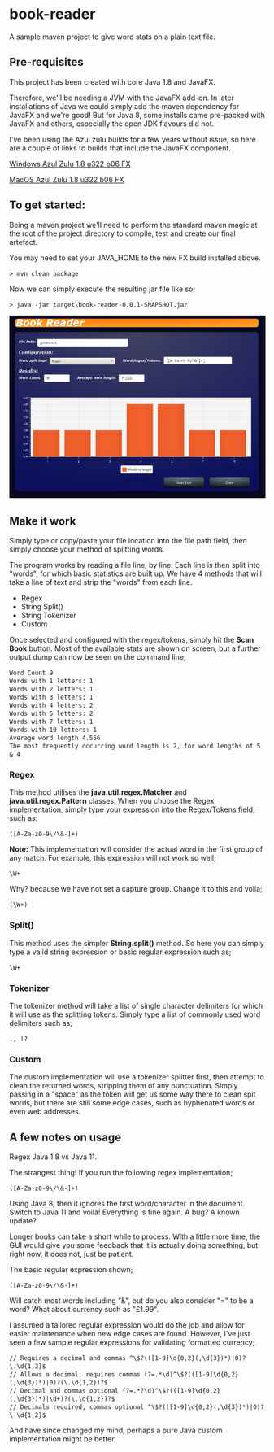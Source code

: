 # book-reader
A sample maven project to give word stats on a plain text file. 

## Pre-requisites

This project has been created with core Java 1.8 and JavaFX.

Therefore, we'll be needing a JVM with the JavaFX add-on.  In later installations of Java we could simply add the maven dependency for JavaFX and we're good!  But for Java 8, some installs came pre-packed with JavaFX and others, especially the open JDK flavours did not.

I've been using the Azul zulu builds for a few years without issue, so here are a couple of links to builds that include the JavaFX component.

[Windows Azul Zulu 1.8 u322 b06 FX](https://cdn.azul.com/zulu/bin/zulu8.60.0.21-ca-fx-jdk8.0.322-win_x64.zip)

[MacOS Azul Zulu 1.8 u322 b06 FX](https://cdn.azul.com/zulu/bin/zulu8.60.0.21-ca-fx-jdk8.0.322-macosx_x64.zip)

## To get started:

Being a maven project we'll need to perform the standard maven magic at the root of the project directory to compile, test and create our final artefact.

You may need to set your JAVA_HOME to the new FX build installed above.
````
> mvn clean package
````

Now we can simply execute the resulting jar file like so;

````
> java -jar target\book-reader-0.0.1-SNAPSHOT.jar
````
![Image](image/book-reader.png)

## Make it work

Simply type or copy/paste your file location into the file path field, then simply choose your method of splitting words.

The program works by reading a file line, by line.  Each line is then split into "words", for which basic statistics are built up. 
We have 4 methods that will take a line of text and strip the "words" from each line.

- Regex
- String Split()
- String Tokenizer
- Custom

Once selected and configured with the regex/tokens, simply hit the __Scan Book__ button.  Most of the available stats are shown on screen, but a further output dump can now be seen on the command line;
````
Word Count 9
Words with 1 letters: 1
Words with 2 letters: 1
Words with 3 letters: 1
Words with 4 letters: 2
Words with 5 letters: 2
Words with 7 letters: 1
Words with 10 letters: 1
Average word length 4.556
The most frequently occurring word length is 2, for word lengths of 5 & 4
````

### Regex

This method utilises the __java.util.regex.Matcher__ and __java.util.regex.Pattern__ classes.
When you choose the Regex implementation, simply type your expression into the Regex/Tokens field, such as:
````
([A-Za-z0-9\/\&-]+)
````

__Note:__ This implementation will consider the actual word in the first group of any match.  For example, this expression will not work so well;
````
\W+
````
Why?  because we have not set a capture group.  Change it to this and voila;
````
(\W+)
````

### Split()

This method uses the simpler __String.split()__ method.  So here you can simply type a valid string expression or basic regular expression such as;
````
\W+
````

### Tokenizer

The tokenizer method will take a list of single character delimiters for which it will use as the splitting tokens.  Simply type a list of commonly used word delimiters such as;
````
., !?
````

### Custom

The custom implementation will use a tokenizer splitter first, then attempt to clean the returned words, stripping them of any punctuation.
Simply passing in a "space" as the token will get us some way there to clean spit words, but there are still some edge cases, such as hyphenated words or even web addresses.

## A few notes on usage

Regex Java 1.8 vs Java 11.

The strangest thing!  If you run the following regex implementation;
````
([A-Za-z0-9\/\&-]+)
````
Using Java 8, then it ignores the first word/character in the document.  Switch to Java 11 and voila!  Everything is fine again.  A bug?  A known update?

Longer books can take a short while to process.  With a little more time, the GUI would give you some feedback that it is actually doing something, but right now, it does not, just be patient.

The basic regular expression shown;
````
([A-Za-z0-9\/\&-]+)
````
Will catch most words including "&", but do you also consider "=" to be a word?  What about currency such as "£1.99".

I assumed a tailored regular expression would do the job and allow for easier maintenance when new edge cases are found.  However, I've just seen a few sample regular expressions for validating formatted currency;
````
// Requires a decimal and commas ^\$?(([1-9]\d{0,2}(,\d{3})*)|0)?\.\d{1,2}$ 
// Allows a decimal, requires commas (?=.*\d)^\$?(([1-9]\d{0,2}(,\d{3})*)|0)?(\.\d{1,2})?$ 
// Decimal and commas optional (?=.*?\d)^\$?(([1-9]\d{0,2}(,\d{3})*)|\d+)?(\.\d{1,2})?$ 
// Decimals required, commas optional ^\$?(([1-9]\d{0,2}(,\d{3})*)|0)?\.\d{1,2}$
````
And have since changed my mind, perhaps a pure Java custom implementation might be better.